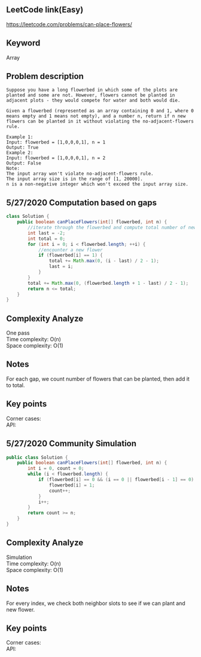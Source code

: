 ## LeetCode link(Easy)
https://leetcode.com/problems/can-place-flowers/

## Keyword
Array

## Problem description
```
Suppose you have a long flowerbed in which some of the plots are planted and some are not. However, flowers cannot be planted in adjacent plots - they would compete for water and both would die.

Given a flowerbed (represented as an array containing 0 and 1, where 0 means empty and 1 means not empty), and a number n, return if n new flowers can be planted in it without violating the no-adjacent-flowers rule.

Example 1:
Input: flowerbed = [1,0,0,0,1], n = 1
Output: True
Example 2:
Input: flowerbed = [1,0,0,0,1], n = 2
Output: False
Note:
The input array won't violate no-adjacent-flowers rule.
The input array size is in the range of [1, 20000].
n is a non-negative integer which won't exceed the input array size.
```
## 5/27/2020 Computation based on gaps

```java
class Solution {
    public boolean canPlaceFlowers(int[] flowerbed, int n) {
        //iterate through the flowerbed and compute total number of new flowers that can be planted
        int last = -2;
        int total = 0;
        for (int i = 0; i < flowerbed.length; ++i) {
            //encounter a new flower
            if (flowerbed[i] == 1) {
                total += Math.max(0, (i - last) / 2 - 1);
                last = i;
            }
        }
        total += Math.max(0, (flowerbed.length + 1 - last) / 2 - 1);
        return n <= total;
    }
}
```

## Complexity Analyze
One pass\
Time complexity: O(n)\
Space complexity: O(1)

## Notes
For each gap, we count number of flowers that can be planted, then add it to total.

## Key points
Corner cases: \
API:

## 5/27/2020 Community Simulation

```java
public class Solution {
    public boolean canPlaceFlowers(int[] flowerbed, int n) {
        int i = 0, count = 0;
        while (i < flowerbed.length) {
            if (flowerbed[i] == 0 && (i == 0 || flowerbed[i - 1] == 0) && (i == flowerbed.length - 1 || flowerbed[i + 1] == 0)) {
                flowerbed[i] = 1;
                count++;
            }
            i++;
        }
        return count >= n;
    }
}
```

## Complexity Analyze
Simulation\
Time complexity: O(n)\
Space complexity: O(1)

## Notes
For every index, we check both neighbor slots to see if we can plant and new flower.

## Key points
Corner cases: \
API:

